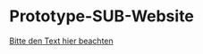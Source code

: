 Prototype-SUB-Website
=====================


[Bitte den Text hier beachten](http://subugoe.github.io/Prototype-SUB-Website/)
